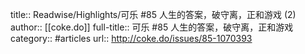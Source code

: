 title:: Readwise/Highlights/可乐 #85 人生的答案，破守离，正和游戏 (2)
author:: [[coke.do]]
full-title:: 可乐 \#85 人生的答案，破守离，正和游戏
category:: #articles
url:: http://coke.do/issues/85-1070393
